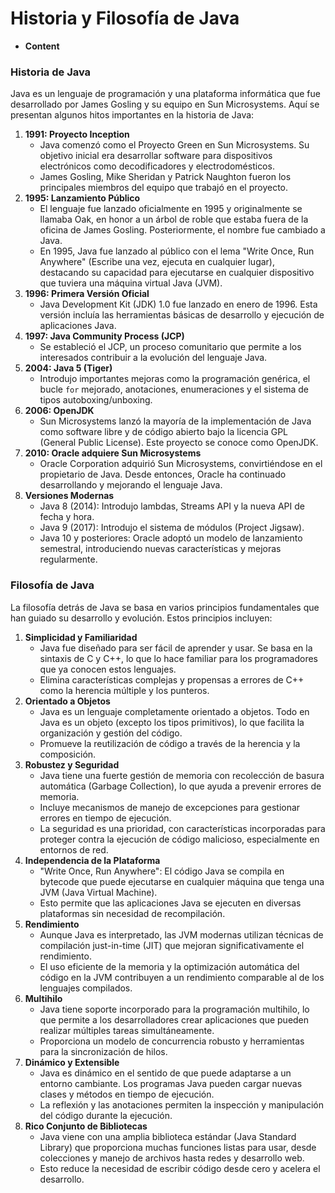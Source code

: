 # Historia y Filosofía de Java

- **Content**

### Historia de Java

Java es un lenguaje de programación y una plataforma informática que fue desarrollado por James Gosling y su equipo en Sun Microsystems. Aquí se presentan algunos hitos importantes en la historia de Java:

1. **1991: Proyecto Inception**
    - Java comenzó como el Proyecto Green en Sun Microsystems. Su objetivo inicial era desarrollar software para dispositivos electrónicos como decodificadores y electrodomésticos.
    - James Gosling, Mike Sheridan y Patrick Naughton fueron los principales miembros del equipo que trabajó en el proyecto.
2. **1995: Lanzamiento Público**
    - El lenguaje fue lanzado oficialmente en 1995 y originalmente se llamaba Oak, en honor a un árbol de roble que estaba fuera de la oficina de James Gosling. Posteriormente, el nombre fue cambiado a Java.
    - En 1995, Java fue lanzado al público con el lema "Write Once, Run Anywhere" (Escribe una vez, ejecuta en cualquier lugar), destacando su capacidad para ejecutarse en cualquier dispositivo que tuviera una máquina virtual Java (JVM).
3. **1996: Primera Versión Oficial**
    - Java Development Kit (JDK) 1.0 fue lanzado en enero de 1996. Esta versión incluía las herramientas básicas de desarrollo y ejecución de aplicaciones Java.
4. **1997: Java Community Process (JCP)**
    - Se estableció el JCP, un proceso comunitario que permite a los interesados contribuir a la evolución del lenguaje Java.
5. **2004: Java 5 (Tiger)**
    - Introdujo importantes mejoras como la programación genérica, el bucle `for` mejorado, anotaciones, enumeraciones y el sistema de tipos autoboxing/unboxing.
6. **2006: OpenJDK**
    - Sun Microsystems lanzó la mayoría de la implementación de Java como software libre y de código abierto bajo la licencia GPL (General Public License). Este proyecto se conoce como OpenJDK.
7. **2010: Oracle adquiere Sun Microsystems**
    - Oracle Corporation adquirió Sun Microsystems, convirtiéndose en el propietario de Java. Desde entonces, Oracle ha continuado desarrollando y mejorando el lenguaje Java.
8. **Versiones Modernas**
    - Java 8 (2014): Introdujo lambdas, Streams API y la nueva API de fecha y hora.
    - Java 9 (2017): Introdujo el sistema de módulos (Project Jigsaw).
    - Java 10 y posteriores: Oracle adoptó un modelo de lanzamiento semestral, introduciendo nuevas características y mejoras regularmente.

### Filosofía de Java

La filosofía detrás de Java se basa en varios principios fundamentales que han guiado su desarrollo y evolución. Estos principios incluyen:

1. **Simplicidad y Familiaridad**
    - Java fue diseñado para ser fácil de aprender y usar. Se basa en la sintaxis de C y C++, lo que lo hace familiar para los programadores que ya conocen estos lenguajes.
    - Elimina características complejas y propensas a errores de C++ como la herencia múltiple y los punteros.
2. **Orientado a Objetos**
    - Java es un lenguaje completamente orientado a objetos. Todo en Java es un objeto (excepto los tipos primitivos), lo que facilita la organización y gestión del código.
    - Promueve la reutilización de código a través de la herencia y la composición.
3. **Robustez y Seguridad**
    - Java tiene una fuerte gestión de memoria con recolección de basura automática (Garbage Collection), lo que ayuda a prevenir errores de memoria.
    - Incluye mecanismos de manejo de excepciones para gestionar errores en tiempo de ejecución.
    - La seguridad es una prioridad, con características incorporadas para proteger contra la ejecución de código malicioso, especialmente en entornos de red.
4. **Independencia de la Plataforma**
    - "Write Once, Run Anywhere": El código Java se compila en bytecode que puede ejecutarse en cualquier máquina que tenga una JVM (Java Virtual Machine).
    - Esto permite que las aplicaciones Java se ejecuten en diversas plataformas sin necesidad de recompilación.
5. **Rendimiento**
    - Aunque Java es interpretado, las JVM modernas utilizan técnicas de compilación just-in-time (JIT) que mejoran significativamente el rendimiento.
    - El uso eficiente de la memoria y la optimización automática del código en la JVM contribuyen a un rendimiento comparable al de los lenguajes compilados.
6. **Multihilo**
    - Java tiene soporte incorporado para la programación multihilo, lo que permite a los desarrolladores crear aplicaciones que pueden realizar múltiples tareas simultáneamente.
    - Proporciona un modelo de concurrencia robusto y herramientas para la sincronización de hilos.
7. **Dinámico y Extensible**
    - Java es dinámico en el sentido de que puede adaptarse a un entorno cambiante. Los programas Java pueden cargar nuevas clases y métodos en tiempo de ejecución.
    - La reflexión y las anotaciones permiten la inspección y manipulación del código durante la ejecución.
8. **Rico Conjunto de Bibliotecas**
    - Java viene con una amplia biblioteca estándar (Java Standard Library) que proporciona muchas funciones listas para usar, desde colecciones y manejo de archivos hasta redes y desarrollo web.
    - Esto reduce la necesidad de escribir código desde cero y acelera el desarrollo.